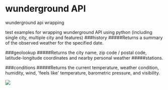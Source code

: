 # wunderground API
wunderground api wrapping 

test examples for wrapping wunderground API using python (including single city, multiple city and features)
###history
#####Returns a summary of the observed weather for the specified date.

###geolookup
#####Returns the city name, zip code / postal code, latitude-longitude coordinates and nearby personal weather 
#####stations.

###conditions
#####Returns the current temperature, weather condition, humidity, wind, 'feels like' temperature, barometric pressure, and visibility.

![](https://camo.githubusercontent.com/94f1d2e9c0b627bdc43e7bc2e941e935db33ccfc/687474703a2f2f6c617a6f77736b612e63732e77617368696e67746f6e2e6564752f4d532f44532e776f72646c652e6a7067)
